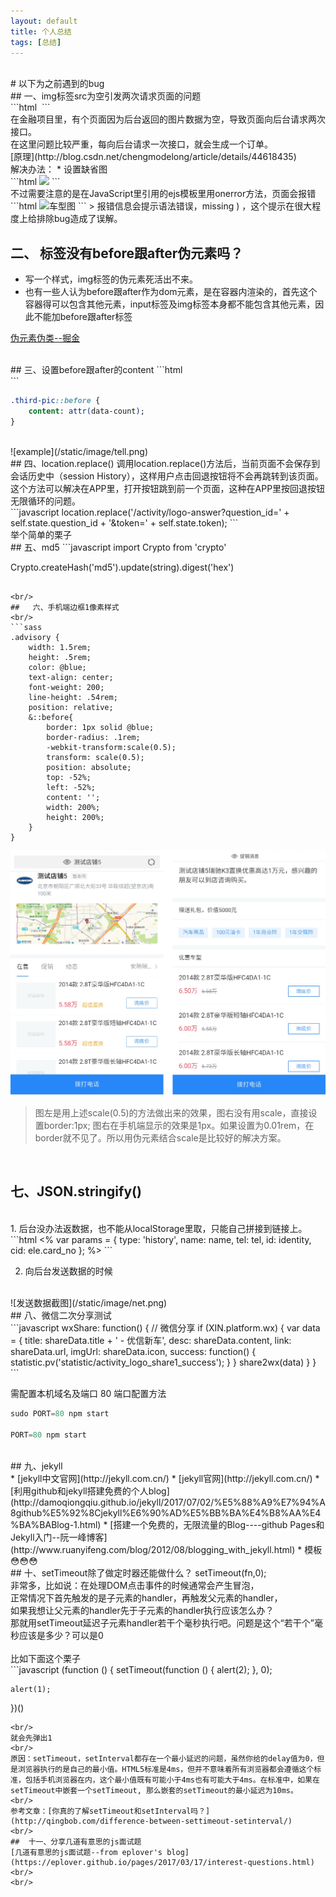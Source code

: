 ```yaml
---
layout: default
title: 个人总结
tags: [总结]
---
```

<br/>
#   以下为之前遇到的bug
<br/>
##   一、img标签src为空引发两次请求页面的问题
<br/>
```html
<img src="">
```
<br/>
在金融项目里，有个页面因为后台返回的图片数据为空，导致页面向后台请求两次接口。<br/>
在这里问题比较严重，每向后台请求一次接口，就会生成一个订单。<br/>
[原理](http://blog.csdn.net/chengmodelong/article/details/44618435)    <br/>
解决办法：
 * 设置缺省图


<br/>
```html
<img src="<%= v.pic.pic_url %>" onerror="this.onerror=null;this.src='//c4.xinstatic.com/che/20161109/1820/5822f87620d71845964.jpg';">
```
<br/>
不过需要注意的是在JavaScript里引用的ejs模板里用onerror方法，页面会报错
```html                           
<img src="<?= lists.header_pic?>" onerror="this.onerror=null; this.src='//c4.xinstatic.com/f1/20170322/1037/58d1e36350971261856.jpg';" alt="车型图">
```
> 报错信息会提示语法错误，missing ) ，这个提示在很大程度上给排除bug造成了误解。

<br/>

##   二、<img> 标签没有before跟after伪元素吗？

*  写一个样式，img标签的伪元素死活出不来。
*  也有一些人认为before跟after作为dom元素，是在容器内渲染的，首先这个容器得可以包含其他元素，input标签及img标签本身都不能包含其他元素，因此不能加before跟after标签

[伪元素伪类--掘金](https://mp.weixin.qq.com/s?__biz=MzI0MDYzOTEyOA==&mid=2247483704&idx=1&sn=ebba5365768889245ca4185b0f011ddc&chksm=e9168ccfde6105d92f9fce14ae201263758e5be70d9500fb89e9dd6c8c71b2c57cf7ae62923f&scene=38#wechat_redirect)

<br/>
##   三、设置before跟after的content
```html
   <div class="pic-content third-pic" data-count="<?= num?>">
```
<br/>

```sass
.third-pic::before {
    content: attr(data-count);
}
```
<br/>
![example](/static/image/tell.png)
<br/>
##   四、location.replace()
调用location.replace()方法后，当前页面不会保存到会话历史中（session History），这样用户点击回退按钮将不会再跳转到该页面。<br/>
这个方法可以解决在APP里，打开按钮跳到前一个页面，这种在APP里按回退按钮无限循环的问题。<br/>
```javascript
location.replace('/activity/logo-answer?question_id=' + self.state.question_id + '&token=' + self.state.token);
```
<br/>
举个简单的栗子
<br/>
##   五、md5
```javascript
import Crypto from 'crypto'

Crypto.createHash('md5').update(string).digest('hex')
```

<br/>
##   六、手机端边框1像素样式
<br/>
```sass
.advisory {
    width: 1.5rem;
    height: .5rem;
    color: @blue;
    text-align: center;
    font-weight: 200;
    line-height: .54rem;
    position: relative;
    &::before{
        border: 1px solid @blue;
        border-radius: .1rem;
        -webkit-transform:scale(0.5);
        transform: scale(0.5);
        position: absolute;
        top: -52%;
        left: -52%;
        content: '';
        width: 200%;
        height: 200%;
    }
}
```
![1像素边框示意图](/static/image/border.png)
<br/>
> 图左是用上述scale(0.5)的方法做出来的效果，图右没有用scale，直接设置border:1px;
> 图右在手机端显示的效果是1px。如果设置为0.01rem，在border就不见了。所以用伪元素结合scale是比较好的解决方案。

<br/>

##  七、JSON.stringify()
<br/>
1. 后台没办法返数据，也不能从localStorage里取，只能自己拼接到链接上。
```html
<%
    var params = {
        type: 'history',
        name: name,
        tel: tel,
        id: identity,
        cid: ele.card_no
    };
%>
<a href="<%=url%>?status=<%=status%>&params=<%= JSON.stringify(params) %>&invalidate_reason=<%= ele.invalidate_reason%>" class="result"></a>
```

2. 向后台发送数据的时候
<br/>
![发送数据截图](/static/image/net.png)

<br/>
##  八、微信二次分享测试  
<br/>
```javascript
wxShare: function() {
            // 微信分享
            if (XIN.platform.wx) {
                var data = {
                    title: shareData.title + ' - 优信新车',
                    desc: shareData.content,
                    link: shareData.url,
                    imgUrl: shareData.icon,
                    success: function() {
                        statistic.pv('statistic/activity_logo_share1_success');
                    }
                }
                share2wx(data)
            }
        }
```

需配置本机域名及端口 80
端口配置方法
```javascript
sudo PORT=80 npm start

PORT=80 npm start
```
<br/>
##  九、jekyll
<br/>
* [jekyll中文官网](http://jekyll.com.cn/)
* [jekyll官网](http://jekyll.com.cn/)
* [利用github和jekyll搭建免费的个人blog](http://damoqiongqiu.github.io/jekyll/2017/07/02/%E5%88%A9%E7%94%A8github%E5%92%8Cjekyll%E6%90%AD%E5%BB%BA%E4%B8%AA%E4%BA%BABlog-1.html)
* [搭建一个免费的，无限流量的Blog----github Pages和Jekyll入门--阮一峰博客](http://www.ruanyifeng.com/blog/2012/08/blogging_with_jekyll.html)
* 模板 😳😳😳
<br/>
##  十、setTimeout除了做定时器还能做什么？
setTimeout(fn,0);
<br/>
非常多，比如说：在处理DOM点击事件的时候通常会产生冒泡，<br/>
正常情况下首先触发的是子元素的handler，再触发父元素的handler，<br/>
如果我想让父元素的handler先于子元素的handler执行应该怎么办？<br/>
那就用setTimeout延迟子元素handler若干个毫秒执行吧。问题是这个“若干个”毫秒应该是多少？可以是0<br/>
<br/>
比如下面这个栗子
<br/>
```javascript
(function () {
    setTimeout(function () {
        alert(2);
    }, 0);

    alert(1);
})()
```
<br/>
就会先弹出1
<br/>
原因：setTimeout，setInterval都存在一个最小延迟的问题，虽然你给的delay值为0，但是浏览器执行的是自己的最小值。HTML5标准是4ms，但并不意味着所有浏览器都会遵循这个标准，包括手机浏览器在内，这个最小值既有可能小于4ms也有可能大于4ms。在标准中，如果在setTimeout中嵌套一个setTimeout, 那么嵌套的setTimeout的最小延迟为10ms。
<br/>
参考文章：[你真的了解setTimeout和setInterval吗？](http://qingbob.com/difference-between-settimeout-setinterval/)
<br/>
##  十一、分享几道有意思的js面试题
[几道有意思的js面试题--from eplover's blog](https://eplover.github.io/pages/2017/03/17/interest-questions.html)
<br/>
<br/>
